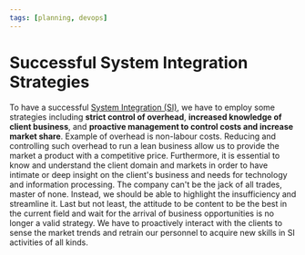 ```yaml
---
tags: [planning, devops]
---
```


# Successful System Integration Strategies

To have a successful [System Integration (SI)](202303242149.md), we have to
employ some strategies including **strict control of overhead**, **increased
knowledge of client business**, and **proactive management to control costs and
increase market share**. Example of overhead is non-labour costs. Reducing and
controlling such overhead to run a lean business allow us to provide the market
a product with a competitive price. Furthermore, it is essential to know and
understand the client domain and markets in order to have intimate or deep
insight on the client's business and needs for technology and information
processing. The company can't be the jack of all trades, master of none.
Instead, we should be able to highlight the insufficiency and streamline it.
Last but not least, the attitude to be content to be the best in the current
field and wait for the arrival of business opportunities is no longer a valid
strategy. We have to proactively interact with the clients to sense the market
trends and retrain our personnel to acquire new skills in SI activities of all
kinds.
